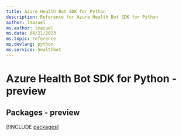 ```yaml
---
title: Azure Health Bot SDK for Python
description: Reference for Azure Health Bot SDK for Python
author: lmazuel
ms.author: lmazuel
ms.data: 04/21/2023
ms.topic: reference
ms.devlang: python
ms.service: healthbot
---
```

# Azure Health Bot SDK for Python - preview
## Packages - preview
[!INCLUDE [packages](health-bot-index.md)]